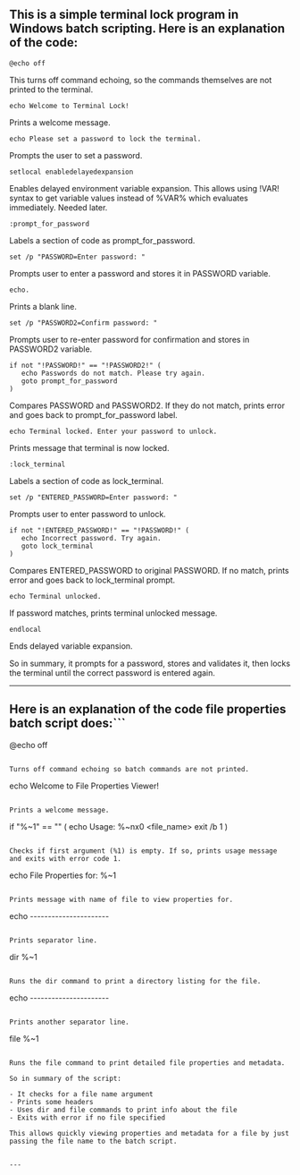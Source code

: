 ## This is a simple terminal lock program in Windows batch scripting. Here is an explanation of the code:

```
@echo off
```

This turns off command echoing, so the commands themselves are not printed to the terminal.

```
echo Welcome to Terminal Lock!
```

Prints a welcome message.

``` 
echo Please set a password to lock the terminal.
```

Prompts the user to set a password.

```
setlocal enabledelayedexpansion
```

Enables delayed environment variable expansion. This allows using !VAR! syntax to get variable values instead of %VAR% which evaluates immediately. Needed later.

```
:prompt_for_password
``` 

Labels a section of code as prompt_for_password.

```
set /p "PASSWORD=Enter password: " 
```

Prompts user to enter a password and stores it in PASSWORD variable.

```
echo.
```

Prints a blank line.

```
set /p "PASSWORD2=Confirm password: "
```

Prompts user to re-enter password for confirmation and stores in PASSWORD2 variable.

```
if not "!PASSWORD!" == "!PASSWORD2!" (
   echo Passwords do not match. Please try again.
   goto prompt_for_password
)
```

Compares PASSWORD and PASSWORD2. If they do not match, prints error and goes back to prompt_for_password label.

```
echo Terminal locked. Enter your password to unlock.
``` 

Prints message that terminal is now locked.

```
:lock_terminal 
```

Labels a section of code as lock_terminal.

```
set /p "ENTERED_PASSWORD=Enter password: "
```

Prompts user to enter password to unlock.

```
if not "!ENTERED_PASSWORD!" == "!PASSWORD!" (
   echo Incorrect password. Try again.
   goto lock_terminal
)
```

Compares ENTERED_PASSWORD to original PASSWORD. If no match, prints error and goes back to lock_terminal prompt.

```
echo Terminal unlocked.
```

If password matches, prints terminal unlocked message.

```
endlocal
``` 

Ends delayed variable expansion.

So in summary, it prompts for a password, stores and validates it, then locks the terminal until the correct password is entered again.

----


## Here is an explanation of the code file properties batch script does:```
@echo off  
```

Turns off command echoing so batch commands are not printed.

```
echo Welcome to File Properties Viewer!
```

Prints a welcome message.

```
if "%~1" == "" (
  echo Usage: %~nx0 <file_name>
  exit /b 1
)
```

Checks if first argument (%1) is empty. If so, prints usage message and exits with error code 1.

```
echo File Properties for: %~1
```

Prints message with name of file to view properties for.

``` 
echo ----------------------
```

Prints separator line.

```
dir %~1
```

Runs the dir command to print a directory listing for the file.

```
echo ---------------------- 
```

Prints another separator line.

```
file %~1
```

Runs the file command to print detailed file properties and metadata.

So in summary of the script:

- It checks for a file name argument 
- Prints some headers
- Uses dir and file commands to print info about the file
- Exits with error if no file specified

This allows quickly viewing properties and metadata for a file by just passing the file name to the batch script.


---